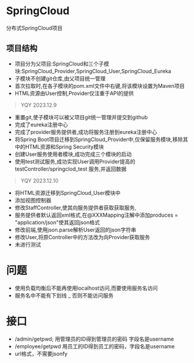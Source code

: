 # SpringCloud
分布式SpringCloud项目
## 项目结构
- 项目分为父项目:SpringCloud和三个子模块:SpringCloud_Provider,SpringCloud_User,SpringCloud_Eureka
- 子模块不创建git仓库,由父项目统一管理
- 首次拉取时,在各子模块的pom.xml文件中右键,将该模块设置为Maven项目
- HTML资源由User控制,Provider仅注重于API的提供

> YQY 2023.12.9
- 重置git,使子模块可以被父项目git统一管理并提交到github
- 完成了eureka注册中心
- 完成了provider服务提供者,成功将服务注册到eureka注册中心
- 将Spring Boot项目迁移到SpringCloud_Provider中,仅保留服务模块,移除其中的HTML资源和Spring Security模块
- 创建User服务使用者模块,成功完成三个模块的启动
- 使用test测试服务,成功实现User调用Provider提高的testController/springclod_test 服务,并返回数据

> YQY 2023.12.10
- 将HTML资源迁移到SpringCloud_User模块中
- 添加视图控制器
- 修改StaffController,使其向服务提供者获取获取服务,
- 服务提供者默认返回xml格式,在@XXXMapping注解中添加produces = "application/json"使其返回json格式
- 修改前端,使用json.parse解析User返回的json字符串
- 修改User,将原Controller中的方法改为向Provider获取服务
- 未进行测试



# 问题

- 使用负载均衡后不能再使用localhost访问,而要使用服务名访问
- 服务名中不能有下划线 _ 否则不能访问服务

# 接口
- /admin/getpwd; 用管理员的ID得到管理员的密码
 字段名是username
- /employee/getpwd 用员工的ID得到员工的密码，字段名是username
- url格式，不需要jsonfy